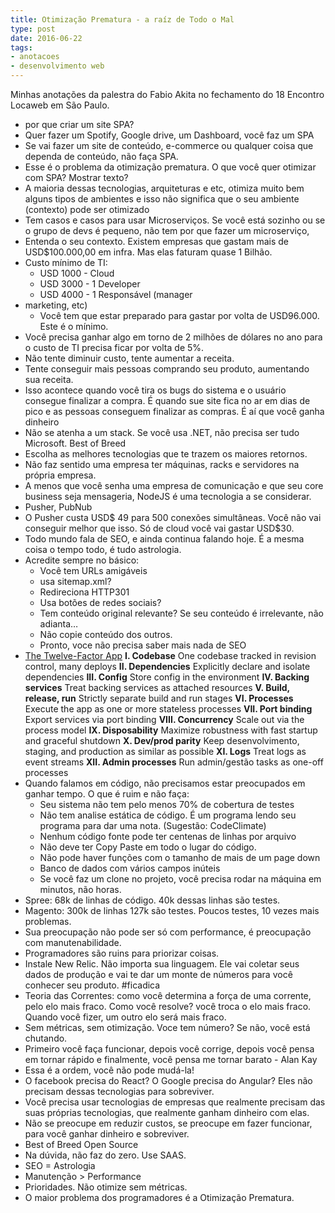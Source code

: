 ```yaml
---
title: Otimização Prematura - a raíz de Todo o Mal
type: post
date: 2016-06-22
tags:
- anotacoes
- desenvolvimento web
---
```


Minhas anotações da palestra do Fabio Akita no fechamento do 18 Encontro Locaweb em São Paulo.

- por que criar um site SPA?
- Quer fazer um Spotify, Google drive, um Dashboard, você faz um SPA
- Se vai fazer um site de conteúdo, e-commerce ou qualquer coisa que dependa de conteúdo, não faça SPA.
- Esse é o problema da otimização prematura. O que você quer otimizar com SPA? Mostrar texto?
- A maioria dessas tecnologias, arquiteturas e etc, otimiza muito bem alguns tipos de ambientes e isso não significa que o seu ambiente (contexto) pode ser otimizado
- Tem casos e casos para usar Microserviços. Se você está sozinho ou se o grupo de devs é pequeno, não tem por que fazer um microserviço,
- Entenda o seu contexto. Existem empresas que gastam mais de USD$100.000,00 em infra. Mas elas faturam quase 1 Bilhão.
- Custo mínimo de TI:
  - USD 1000 - Cloud
  - USD 3000 - 1 Developer
  - USD 4000 - 1 Responsável (manager
- marketing, etc)
  - Você tem que estar preparado para gastar por volta de USD96.000. Este é o mínimo.
- Você precisa ganhar algo em torno de 2 milhões de dólares no ano para o custo de TI precisa ficar por volta de 5%.
- Não tente diminuir custo, tente aumentar a receita.
- Tente conseguir mais pessoas comprando seu produto, aumentando sua receita. 
- Isso acontece quando você tira os bugs do sistema e o usuário consegue finalizar a compra. É quando sue site fica no ar em dias de pico e as pessoas conseguem finalizar as compras. É aí que você ganha dinheiro
- Não se atenha a um stack. Se você usa .NET, não precisa ser tudo Microsoft. Best of Breed
- Escolha as melhores tecnologias que te trazem os maiores retornos.
- Não faz sentido uma empresa ter máquinas, racks e servidores na própria empresa. 
- A menos que você senha uma empresa de comunicação e que seu core business seja mensageria, NodeJS é uma tecnologia a se considerar.
- Pusher, PubNub
- O Pusher custa USD$ 49 para 500 conexões simultâneas. Você não vai conseguir melhor que isso. Só de cloud você vai gastar USD$30.
- Todo mundo fala de SEO, e ainda continua falando hoje. É a mesma coisa o tempo todo, é tudo astrologia.
- Acredite sempre no básico:
  - Você tem URLs amigáveis
  - usa sitemap.xml?
  - Redireciona HTTP301 
  - Usa botões de redes sociais?
  - Tem conteúdo original relevante? Se seu conteúdo é irrelevante, não adianta…
  - Não copie conteúdo dos outros.
  - Pronto, voce não precisa saber mais nada de SEO
- [The Twelve-Factor App](http://12factor.net/)
**I. Codebase**
One codebase tracked in revision control, many deploys
**II. Dependencies**
Explicitly declare and isolate dependencies
**III. Config**
Store config in the environment
**IV. Backing services**
Treat backing services as attached resources
**V. Build, release, run**
Strictly separate build and run stages
**VI. Processes**
Execute the app as one or more stateless processes
**VII. Port binding**
Export services via port binding
**VIII. Concurrency**
Scale out via the process model
**IX. Disposability**
Maximize robustness with fast startup and graceful shutdown
**X. Dev/prod parity**
Keep desenvolvimento, staging, and production as similar as possible
**XI. Logs**
Treat logs as event streams
**XII. Admin processes**
Run admin/gestão tasks as one-off processes
- Quando falamos em código, não precisamos estar preocupados em ganhar tempo. O que é ruim e não faça:
  - Seu sistema não tem pelo menos 70% de cobertura de testes
  - Não tem analise estática de código. É um programa lendo seu programa para dar uma nota. (Sugestão: CodeClimate)
  - Nenhum código fonte pode ter centenas de linhas por arquivo
  - Não deve ter Copy Paste em todo o lugar do código. 
  - Não pode haver funções com o tamanho de mais de um page down
  - Banco de dados com vários campos inúteis
  - Se você faz um clone no projeto, você precisa rodar na máquina em minutos, não horas.
- Spree: 68k de linhas de código. 40k dessas linhas são testes.
- Magento: 300k de linhas 127k são testes. Poucos testes, 10 vezes mais problemas.
- Sua preocupação não pode ser só com performance, é preocupação com manutenabilidade.
- Programadores são ruins para priorizar coisas. 
- Instale New Relic. Não importa sua linguagem. Ele vai coletar seus dados de produção e vai te dar um monte de números para você conhecer seu produto. #ficadica
- Teoria das Correntes: como você determina a força de uma corrente, pelo elo mais fraco. Como você resolve? você troca o elo mais fraco. Quando você fizer, um outro elo será mais fraco.
- Sem métricas, sem otimização. Voce tem número?  Se não, você está chutando.
- Primeiro você faça funcionar, depois você corrige, depois você pensa em tornar rápido e finalmente, você pensa me tornar barato - Alan Kay
- Essa é a ordem, você não pode mudá-la!
- O facebook precisa do React? O Google precisa do Angular? Eles não precisam dessas tecnologias para sobreviver. 
- Você precisa usar tecnologias de empresas que realmente precisam das suas próprias tecnologias, que realmente ganham dinheiro com elas.
- Não se preocupe em reduzir custos, se preocupe em fazer funcionar, para você ganhar dinheiro e sobreviver.
- Best of Breed Open Source
- Na dúvida, não faz do zero. Use SAAS.
- SEO = Astrologia
- Manutenção > Performance
- Prioridades. Não otimize sem métricas.
- O maior problema dos programadores é a Otimização Prematura.